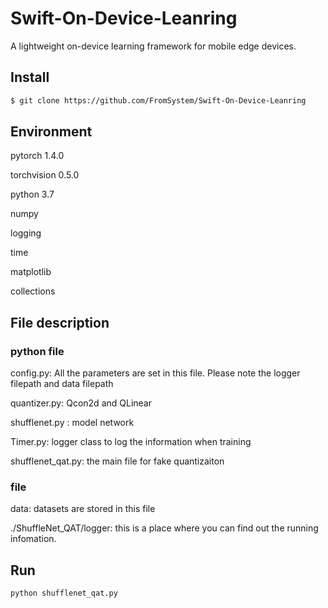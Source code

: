 # Swift-On-Device-Leanring
A lightweight on-device learning framework for mobile edge devices.

## Install

```sh
$ git clone https://github.com/FromSystem/Swift-On-Device-Leanring
```


## Environment

pytorch 		  1.4.0 

torchvision 	0.5.0 

python		    3.7 

numpy 

logging		 

time 

matplotlib 

collections 


## File description

### python file

config.py: All the parameters are set in this file. Please note the logger filepath  and data filepath

quantizer.py: Qcon2d and QLinear

shufflenet.py : model network

Timer.py: logger class to log the information when training

shufflenet_qat.py:  the main file for fake quantizaiton 

###  file

data: datasets are stored in this file

./ShuffleNet_QAT/logger: this is a place where you can find out the running infomation.

## Run



```python
python shufflenet_qat.py
```

